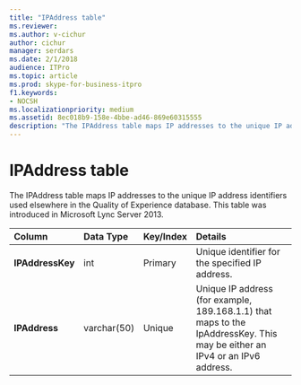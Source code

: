 ```yaml
---
title: "IPAddress table"
ms.reviewer: 
ms.author: v-cichur
author: cichur
manager: serdars
ms.date: 2/1/2018
audience: ITPro
ms.topic: article
ms.prod: skype-for-business-itpro
f1.keywords:
- NOCSH
ms.localizationpriority: medium
ms.assetid: 8ec018b9-158e-4bbe-ad46-869e60315555
description: "The IPAddress table maps IP addresses to the unique IP address identifiers used elsewhere in the Quality of Experience database. This table was introduced in Microsoft Lync Server 2013."
---
```


# IPAddress table
 
The IPAddress table maps IP addresses to the unique IP address identifiers used elsewhere in the Quality of Experience database. This table was introduced in Microsoft Lync Server 2013.
  
|**Column**|**Data Type**|**Key/Index**|**Details**|
|:-----|:-----|:-----|:-----|
|**IPAddressKey** <br/> |int  <br/> |Primary  <br/> |Unique identifier for the specified IP address.  <br/> |
|**IPAddress** <br/> |varchar(50)  <br/> |Unique  <br/> |Unique IP address (for example, 189.168.1.1) that maps to the IpAddressKey. This may be either an IPv4 or an IPv6 address.  <br/> |
   

